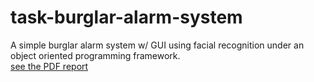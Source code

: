 # task-burglar-alarm-system
A simple burglar alarm system w/ GUI using facial recognition under an object oriented programming framework.  
[see the PDF report](ACS233___Group_5___Requirements_and_Design_Document_VER003.pdf)
